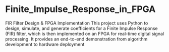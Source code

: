 # Finite_Impulse_Response_in_FPGA
FIR Filter Design &amp; FPGA Implementation  This project uses Python to design, simulate, and generate coefficients for a Finite Impulse Response (FIR) filter, which is then implemented on an FPGA for real-time digital signal processing. It provides an end-to-end demonstration from algorithm development to hardware deployment
